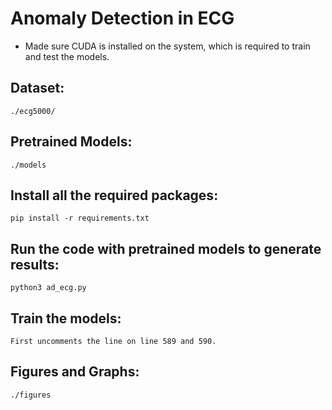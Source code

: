 # Anomaly Detection in ECG

- Made sure CUDA is installed on the system, which is required to train and test the models.

## Dataset:
    ./ecg5000/

## Pretrained Models:
    ./models

## Install all the required packages:
```
pip install -r requirements.txt
```

## Run the code with pretrained models to generate results:
```
python3 ad_ecg.py
```

## Train the models:
    First uncomments the line on line 589 and 590.

## Figures and Graphs:
    ./figures

